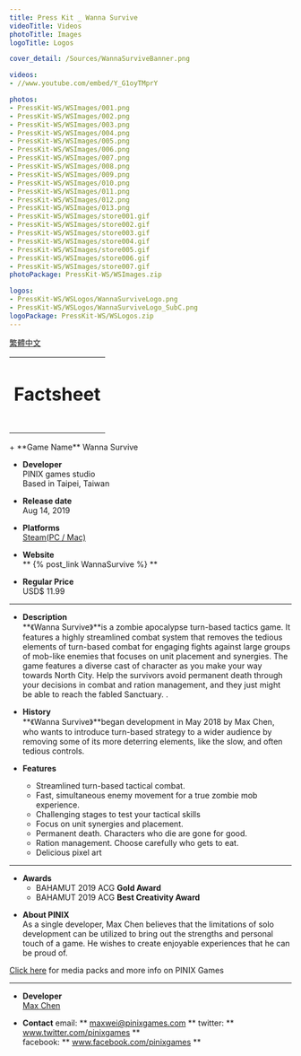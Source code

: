 ```yaml
---
title: Press Kit _ Wanna Survive
videoTitle: Videos
photoTitle: Images
logoTitle: Logos

cover_detail: /Sources/WannaSurviveBanner.png

videos: 
- //www.youtube.com/embed/Y_G1oyTMprY

photos: 
- PressKit-WS/WSImages/001.png
- PressKit-WS/WSImages/002.png
- PressKit-WS/WSImages/003.png
- PressKit-WS/WSImages/004.png
- PressKit-WS/WSImages/005.png
- PressKit-WS/WSImages/006.png
- PressKit-WS/WSImages/007.png
- PressKit-WS/WSImages/008.png
- PressKit-WS/WSImages/009.png
- PressKit-WS/WSImages/010.png
- PressKit-WS/WSImages/011.png
- PressKit-WS/WSImages/012.png
- PressKit-WS/WSImages/013.png
- PressKit-WS/WSImages/store001.gif
- PressKit-WS/WSImages/store002.gif
- PressKit-WS/WSImages/store003.gif
- PressKit-WS/WSImages/store004.gif
- PressKit-WS/WSImages/store005.gif
- PressKit-WS/WSImages/store006.gif
- PressKit-WS/WSImages/store007.gif
photoPackage: PressKit-WS/WSImages.zip

logos: 
- PressKit-WS/WSLogos/WannaSurviveLogo.png
- PressKit-WS/WSLogos/WannaSurviveLogo_SubC.png 
logoPackage: PressKit-WS/WSLogos.zip
---
```

<!--統一管理連結-->
[PINIXPressKitLink]: /PressKit-PINIX/en/
[STEAMLINK]: https://store.steampowered.com/app/1084480/Wanna_Survive
[MAXWEIWEB]: https://maxweichen.github.io/
<!--統一管理連結-->
<a href="../zh-TW/" class="button small" target=_self>繁體中文</a>
<table><td><h1>Factsheet<h1></td></table>
+ **Game Name**  
Wanna Survive

+ **Developer**  
PINIX games studio  
Based in Taipei, Taiwan

+ **Release date**  
Aug 14, 2019

+ **Platforms**  
[Steam(PC / Mac)][STEAMLINK]

+ **Website**  
** {% post_link WannaSurvive %} **

+ **Regular Price**  
USD$ 11.99
  
---
+ **Description**  
**《Wanna Survive》**is a zombie apocalypse turn-based tactics game. It features a highly streamlined combat system that removes the tedious elements of turn-based combat for engaging fights against large groups of mob-like enemies that focuses on unit placement and synergies.
The game features a diverse cast of character as you make your way towards North City. Help the survivors avoid permanent death through your decisions in combat and ration management, and they just might be able to reach the fabled Sanctuary.
.

+ **History**  
**《Wanna Survive》**began development in May 2018 by Max Chen, who wants to introduce turn-based strategy to a wider audience by removing some of its more deterring elements, like the slow, and often tedious controls.

+ **Features**
	- Streamlined turn-based tactical combat.
	- Fast, simultaneous enemy movement for a true zombie mob experience.
	- Challenging stages to test your tactical skills
	- Focus on unit synergies and placement.
	- Permanent death. Characters who die are gone for good.
	- Ration management. Choose carefully who gets to eat.
	- Delicious pixel art

---
<!--Awards & Recognition-->
+ **Awards**
	+ BAHAMUT 2019 ACG **Gold Award** 
	+ BAHAMUT 2019 ACG **Best Creativity Award**
	
<!--Selected Articles-->
+ **About PINIX**  
As a single developer, Max Chen believes that the limitations of solo development can be utilized to bring out the strengths and personal touch of a game. He wishes to create enjoyable experiences that he can be proud of.

[Click here][PINIXPressKitLink] for media packs and more info on PINIX Games

---
+ **Developer**  
[Max Chen][MAXWEIWEB]

+ **Contact**
email: ** maxwei@pinixgames.com **
twitter: ** www.twitter.com/pinixgames **  
facebook: ** www.facebook.com/pinixgames **

	